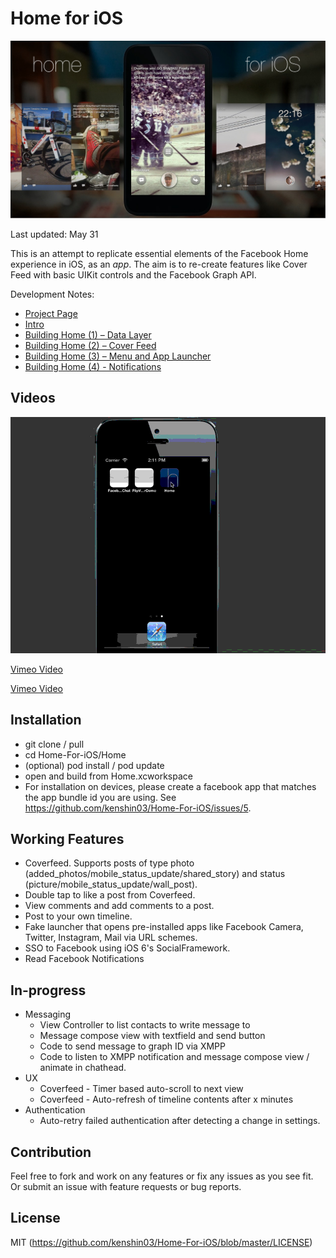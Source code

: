 Home for iOS
===============================

![Screenshot](cover_image.jpg)

Last updated: May 31


This is an attempt to replicate essential elements of the Facebook Home experience in iOS, as an *app*. The aim is to re-create features like Cover Feed with basic UIKit 
controls and the Facebook Graph API. 


Development Notes:

* [Project Page](http://corgitoergosum.net/facebook-home-for-ios/ "Project Page")
* [Intro](http://corgitoergosum.net/2013/04/29/facebook-home-for-ios/ "Intro")
* [Building Home (1) – Data Layer](http://corgitoergosum.net/2013/04/30/building-facebook-home-for-ios-1-data-layer/ "Building Home (1) – Data Layer")
* [Building Home (2) – Cover Feed](http://corgitoergosum.net/2013/05/01/building-facebook-home-for-ios-2-cover-feed/ "Building Home (2) – Cover Feed")
* [Building Home (3) – Menu and App Launcher](http://corgitoergosum.net/2013/05/09/building-facebook-home-for-ios-3-menu-and-app-launcher/ "Building Home (3) – Menu and App Launcher")
* [Building Home (4) - Notifications](http://corgitoergosum.net/2013/05/17/building-facebook-home-for-ios-4-notifications/ "Building Home (4) - Notifications")

Videos
---
![Animated GIF](home_animated.gif)


[Vimeo Video](https://vimeo.com/64940276 "Demo Video 1")

[Vimeo Video](https://vimeo.com/63531931 "Demo Video 2")




Installation
---
* git clone / pull
* cd Home-For-iOS/Home
* (optional) pod install / pod update
* open and build from Home.xcworkspace
* For installation on devices, please create a facebook app that matches the app bundle id you are using. See https://github.com/kenshin03/Home-For-iOS/issues/5.


Working Features
---
* Coverfeed. Supports posts of type photo (added_photos/mobile_status_update/shared_story) and status (picture/mobile_status_update/wall_post).
* Double tap to like a post from Coverfeed.
* View comments and add comments to a post.
* Post to your own timeline.
* Fake launcher that opens pre-installed apps like Facebook Camera, Twitter, Instagram, Mail via URL schemes.
* SSO to Facebook using iOS 6's SocialFramework.
* Read Facebook Notifications


In-progress
---
* Messaging 
   * View Controller to list contacts to write message to
   * Message compose view with textfield and send button
   * Code to send message to graph ID via XMPP
   * Code to listen to XMPP notification and message compose view / animate in chathead.
* UX
   * Coverfeed - Timer based auto-scroll to next view
   * Coverfeed - Auto-refresh of timeline contents after x minutes
* Authentication
   * Auto-retry failed authentication after detecting a change in settings.


Contribution
---
Feel free to fork and work on any features or fix any issues as you see fit. Or submit an issue with feature requests or bug reports.


License
---
MIT (https://github.com/kenshin03/Home-For-iOS/blob/master/LICENSE)


